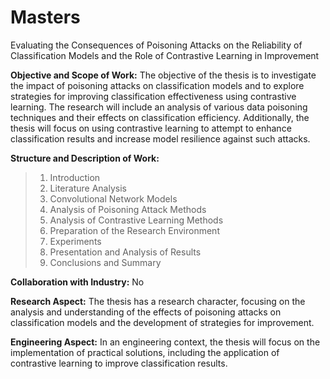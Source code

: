 # Masters
 Evaluating the Consequences of Poisoning Attacks on the Reliability of Classification Models and the Role of Contrastive Learning in Improvement

 **Objective and Scope of Work:**
 The objective of the thesis is to investigate the impact of poisoning attacks on classification models and to explore strategies for improving classification effectiveness using contrastive learning. The research will include an analysis of various data poisoning techniques and their effects on classification efficiency. Additionally, the thesis will focus on using contrastive learning to attempt to enhance classification results and increase model resilience against such attacks.

 **Structure and Description of Work:**
> 1. Introduction
> 2. Literature Analysis
> 3. Convolutional Network Models
> 4. Analysis of Poisoning Attack Methods
> 5. Analysis of Contrastive Learning Methods
> 6. Preparation of the Research Environment
> 7. Experiments
> 8. Presentation and Analysis of Results
> 9. Conclusions and Summary

 **Collaboration with Industry:**
 No

 **Research Aspect:**
 The thesis has a research character, focusing on the analysis and understanding of the effects of poisoning attacks on classification models and the development of strategies for improvement.

 **Engineering Aspect:**
 In an engineering context, the thesis will focus on the implementation of practical solutions, including the application of contrastive learning to improve classification results.
